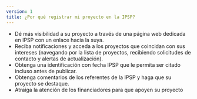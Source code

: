 ```yaml
---
version: 1
title: ¿Por qué registrar mi proyecto en la IPSP?
---
```


- Dé más visibilidad a su proyecto a través de una página web dedicada en IPSP con un enlace hacia la suya.
- Reciba notificaciones y acceda a los proyectos que coincidan con sus intereses (navegando por la lista de proyectos, recibiendo solicitudes de contacto y alertas de actualización).
- Obtenga una identificación con fecha IPSP que le permita ser citado incluso antes de publicar.
- Obtenga comentarios de los referentes de la IPSP y haga que su proyecto se destaque.
- Atraiga la atención de los financiadores para que apoyen su proyecto
